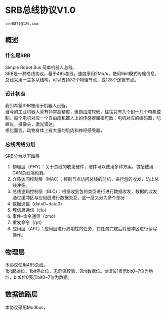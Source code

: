 # SRB总线协议V1.0
`lee8871@126.com`
## 概述
### 什么是SRB
Simple Robot Bus 简单机器人总线。</br>
SRB是一种总线协议，基于485总线，速度采用2Mb/s，使用9bit模式传输信息，总线采用一主多从结构，可以支持32个物理节点，或128个逻辑节点。
### 设计初衷
我们希望SRB被用于机器人设备。</br>
当今的工业机器人具有非常高精度，但自由度较低，往往只有几个到十几个电机控制，每个电机对应一个自由度机器人上的传感器屈指可数：电机对应的编码器，陀螺仪，摄像头，激光雷达。</br>
相比而言，动物身体上有大量的肌肉和神经感受器，</br>
### 总线网络分层
SRB分为以下四层
1. 物理层（PHY）：关于总线的收发硬件，硬件可以使用多种方案，包括使用CAN总线驱动器。
1. 介质访问控制层（MAC）：控制节点访问总线的时机，进行包的收发，防止总线冲突。
1. 总线逻辑控制层（BLC）：根据收到包的类型进行进行数据收发，数据的收发通过缓冲区与应用层进行数据交互。这一层又分为多个部分：
  1. 数据通信（data0~data3）
  2. 簇信息通信（clu）
  3. 事件-命令通信（cmd）
  4. 重发命令（rpt）
1. 应用层（APL）：应用层进行周期性的任务，在任务完成后对缓冲区进行读写操作。
## 物理层
本协议使用485总线。</br>
1bit起始位，1bit停止位，无奇偶校验，9bit数据位。bit8位1表示bit0~7位为地址，bit8位0表示bit0~7位为数据。
## 数据链路层
本协议采用Modbus，
